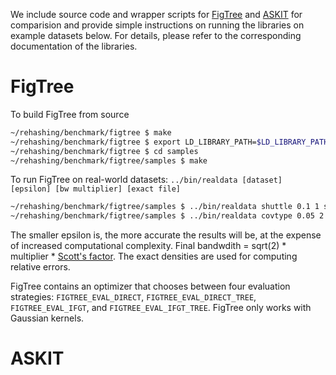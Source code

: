 We include source code and wrapper scripts for [FigTree](https://github.com/vmorariu/figtree) and [ASKIT](http://padas.ices.utexas.edu/libaskit/) for comparision and provide simple instructions on running the libraries on example datasets below. For details, please refer to the corresponding documentation of the libraries.

# FigTree
To build FigTree from source
```sh
~/rehashing/benchmark/figtree $ make
~/rehashing/benchmark/figtree $ export LD_LIBRARY_PATH=$LD_LIBRARY_PATH:~/rehashing/benchmark/figtree/lib
~/rehashing/benchmark/figtree $ cd samples
~/rehashing/benchmark/figtree/samples $ make
```
To run FigTree on real-world datasets: ```../bin/realdata [dataset] [epsilon] [bw multiplier] [exact file]```
```sh
~/rehashing/benchmark/figtree/samples $ ../bin/realdata shuttle 0.1 1 shuttle_gaussian.txt
~/rehashing/benchmark/figtree/samples $ ../bin/realdata covtype 0.05 2 covtype_gaussian.txt
```
The smaller epsilon is, the more accurate the results will be, at the expense of increased computational complexity. Final bandwdith = sqrt(2) * multiplier * [Scott's factor](https://nicta.github.io/dora/generated/generated/scipy.stats.gaussian_kde.html#id8). The exact densities are used for computing relative errors.

FigTree contains an optimizer that chooses between four evaluation strategies: ```FIGTREE_EVAL_DIRECT```, ```FIGTREE_EVAL_DIRECT_TREE```, ```FIGTREE_EVAL_IFGT```, and ```FIGTREE_EVAL_IFGT_TREE```. FigTree only works with Gaussian kernels.

# ASKIT
